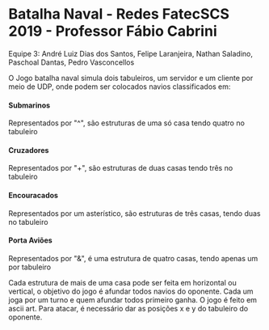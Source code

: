# Batalha Naval - Redes FatecSCS 2019 - Professor Fábio Cabrini

Equipe 3: André Luiz Dias dos Santos, Felipe Laranjeira, Nathan Saladino, Paschoal Dantas, Pedro Vasconcellos

O Jogo batalha naval simula dois tabuleiros, um servidor e um cliente por meio de UDP, onde podem ser colocados navios classificados em:

#### Submarinos 
Representados por "^", são estruturas de uma só casa tendo quatro no tabuleiro

#### Cruzadores
Representados por "+", são estruturas de duas casas tendo três no tabuleiro

#### Encouracados
Representados por um asterístico, são estruturas de três casas, tendo duas no tabuleiro

#### Porta Aviões
Representados por "&", é uma estrutura de quatro casas, tendo apenas um por tabuleiro

Cada estrutura de mais de uma casa pode ser feita em horizontal ou vertical, o objetivo do jogo é afundar todos navios do oponente. Cada um joga por um turno e quem afundar todos primeiro ganha. O jogo é feito em ascii art. Para atacar, é necessário dar as posições x e y do tabuleiro do oponente.
